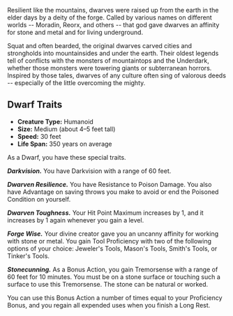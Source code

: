 Resilient like the mountains, dwarves were raised up from the earth in the elder days by a deity of the forge. Called by various names on different worlds -- Moradin, Reorx, and others -- that god gave dwarves an affinity for stone and metal and for living underground.

Squat and often bearded, the original dwarves carved cities and strongholds into mountainsides and under the earth. Their oldest legends tell of conflicts with the monsters of mountaintops and the Underdark, whether those monsters were towering giants or subterranean horrors. Inspired by those tales, dwarves of any culture often sing of valorous deeds -- especially of the little overcoming the mighty.

## Dwarf Traits

* **Creature Type:** Humanoid
* **Size:** Medium (about 4–5 feet tall)
* **Speed:** 30 feet
* **Life Span:** 350 years on average

As a Dwarf, you have these special traits.

***Darkvision.*** You have Darkvision with a range of 60 feet.

***Dwarven Resilience.*** You have Resistance to Poison Damage. You also have Advantage on saving throws you make to avoid or end the Poisoned Condition on yourself.

***Dwarven Toughness.*** Your Hit Point Maximum increases by 1, and it increases by 1 again whenever you gain a level.

***Forge Wise.*** Your divine creator gave you an uncanny affinity for working with stone or metal. You gain Tool Proficiency with two of the following options of your choice: Jeweler's Tools, Mason's Tools, Smith's Tools, or Tinker's Tools.

***Stonecunning.*** As a Bonus Action, you gain Tremorsense with a range of 60 feet for 10 minutes. You must be on a stone surface or touching such a surface to use this Tremorsense. The stone can be natural or worked.

You can use this Bonus Action a number of times equal to your Proficiency Bonus, and you regain all expended uses when you finish a Long Rest.